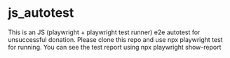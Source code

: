# js_autotest

This is an JS (playwright + playwright test runner) e2e autotest for unsuccessful donation.
Please clone this repo and use npx playwright test for running.
You can see the test report using npx playwright show-report
